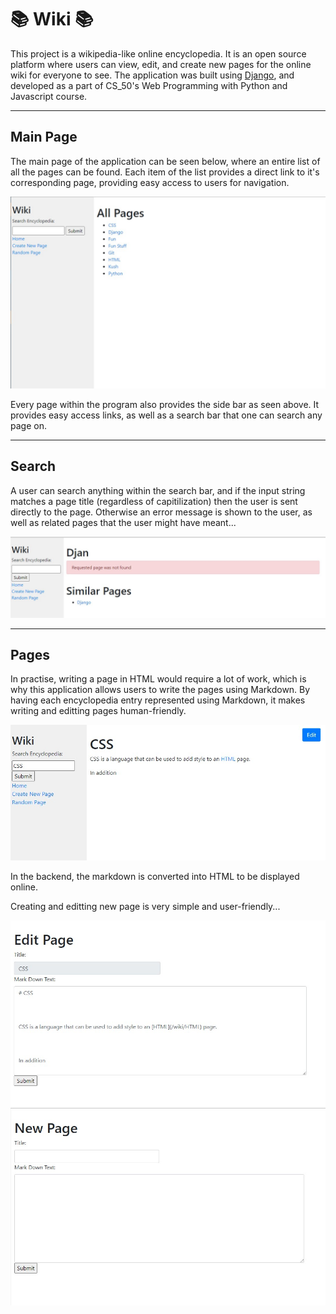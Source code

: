 # 📚 Wiki 📚
This project is a wikipedia-like online encyclopedia. It is an open source platform where users can view, edit, and create new pages for the online wiki for everyone to see. The application was built using <a href="https://www.djangoproject.com/">Django</a>, and developed as a part of CS_50's Web Programming with Python and Javascript course.

---
## Main Page
The main page of the application can be seen below, where an entire list of all the pages can be found. Each item of the list provides a direct link to it's corresponding page, providing easy access to users for navigation.

![home](images/home.jpg)

Every page within the program also provides the side bar as seen above. It provides easy access links, as well as a search bar that one can search any page on.

---
## Search
A user can search anything within the search bar, and if the input string matches a page title (regardless of capitilization) then the user is sent directly to the page. Otherwise an error message is shown to the user, as well as related pages that the user might have meant...

![error](images/error.jpg)

---
## Pages
In practise, writing a page in HTML would require a lot of work, which is why this application allows users to write the pages using Markdown. By having each encyclopedia entry represented using Markdown, it makes writing and editting pages human-friendly.

![page](images/page.jpg)

In the backend, the markdown is converted into HTML to be displayed online.

Creating and editting new page is very simple and user-friendly...

![edit](images/edit.jpg)
![new](images/new_page.jpg)
